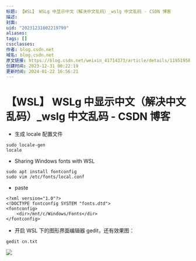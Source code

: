 ```yaml
---
标题: 【WSL】 WSLg 中显示中文（解决中文乱码）_wslg 中文乱码 - CSDN 博客
描述: 
封面: 
uid: "20231231002219799"
aliases: 
tags: []
cssclasses: 
作者: blog.csdn.net
域名: blog.csdn.net
原文链接: https://blog.csdn.net/weixin_41714373/article/details/119519589
创建时间: 2023-12-31 00:22:19
更新时间: 2024-01-22 16:56:21
---
```


# 【WSL】 WSLg 中显示中文（解决中文乱码）_wslg 中文乱码 - CSDN 博客

- 生成 locale 配置文件

```
sudo locale-gen
locale

```

- Sharing Windows fonts with WSL

```
sudo apt install fontconfig
sudo vim /etc/fonts/local.conf

```

- paste

```
<?xml version="1.0"?>
<!DOCTYPE fontconfig SYSTEM "fonts.dtd">
<fontconfig>
    <dir>/mnt/c/Windows/Fonts</dir>
</fontconfig>

```

- 开启 WSL 下的图形界面编辑器 gedit，还有效果图：

```
gedit cn.txt

```

![](https://img-blog.csdnimg.cn/655f24dada204c2e90f4ed5164adc2a6.png)
